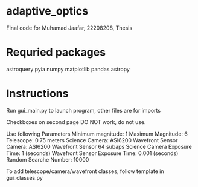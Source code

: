 # adaptive_optics
 Final code for Muhamad Jaafar, 22208208, Thesis

# Requried packages
 astroquery
 pyia
 numpy
 matplotlib
 pandas
 astropy

# Instructions
 Run gui_main.py to launch program, other files are for imports

 Checkboxes on second page DO NOT work, do not use.

 Use following Parameters
 Minimum magnitude: 1
 Maximum Magnitude: 6
 Telescope: 0.75 meters
 Science Camera: ASI6200
 Wavefront Sensor Camera: ASI6200
 Wavefront Sensor 64 subaps
 Science Camera Exposure Time: 1 (seconds)
 Wavefront Sensor Exposure Time: 0.001 (seconds)
 Random Searche Number: 10000

 To add telescope/camera/wavefront classes, follow template in gui_classes.py

